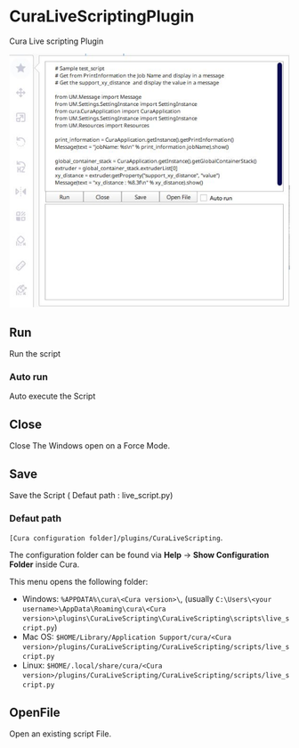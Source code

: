 # CuraLiveScriptingPlugin

Cura Live scripting Plugin

![LiveScriptingPlugin](./livescript.jpg)

## Run
  Run the script
### Auto run
  Auto execute the Script 

## Close
  Close The Windows open on a Force Mode.
  
## Save
  Save the Script ( Defaut path : live_script.py)
  
### Defaut path
  `[Cura configuration folder]/plugins/CuraLiveScripting`.

The configuration folder can be found via **Help** -> **Show Configuration Folder** inside Cura.

This menu opens the following folder:
* Windows: `%APPDATA%\cura\<Cura version>\`, (usually `C:\Users\<your username>\AppData\Roaming\cura\<Cura version>\plugins\CuraLiveScripting\CuraLiveScripting\scripts\live_script.py`)
* Mac OS: `$HOME/Library/Application Support/cura/<Cura version>/plugins/CuraLiveScripting/CuraLiveScripting/scripts/live_script.py`
* Linux: `$HOME/.local/share/cura/<Cura version>/plugins/CuraLiveScripting/CuraLiveScripting/scripts/live_script.py`

## OpenFile

Open an existing script File.


